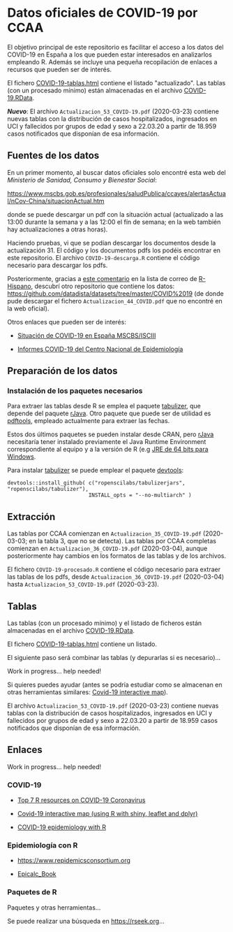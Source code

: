 
Datos oficiales de COVID-19 por CCAA
====================================

<!-- 
Readme.md is generated from Readme.Rmd. 
Please edit that file 

Pendiente:

- Establecer fecha y último fichero pdf en cabecera YAML
  (actualizar texto con rmarkdown::metadata?).
  
- Combinar tablas

- Añadir enlaces

-->
El objetivo principal de este repositorio es facilitar el acceso a los datos del COVID-19 en España a los que pueden estar interesados en analizarlos empleando R. Además se incluye una pequeña recopilación de enlaces a recursos que pueden ser de interés.

El fichero [COVID-19-tablas.html](COVID-19-tablas.html) contiene el listado "actualizado". Las tablas (con un procesado mínimo) están almacenadas en el archivo [COVID-19.RData](COVID-19.RData).

***Nuevo***: El archivo `Actualizacion_53_COVID-19.pdf` (2020-03-23) contiene nuevas tablas con la distribución de casos hospitalizados, ingresados en UCI y fallecidos por grupos de edad y sexo a 22.03.20 a partir de 18.959 casos notificados que disponían de esa información.

Fuentes de los datos
--------------------

En un primer momento, al buscar datos oficiales solo encontré esta web del *Ministerio de Sanidad, Consumo y Bienestar Social*:

<https://www.mscbs.gob.es/profesionales/saludPublica/ccayes/alertasActual/nCov-China/situacionActual.htm>

donde se puede descargar un pdf con la situación actual (actualizado a las 13:00 durante la semana y a las 12:00 el fín de semana; en la web también hay actualizaciones a otras horas).

Haciendo pruebas, vi que se podían descargar los documentos desde la actualización 31. El código y los documentos pdfs los podéis encontrar en este repositorio. El archivo `COVID-19-descarga.R` contiene el código necesario para descargar los pdfs.

Posteriormente, gracias a [este comentario](https://hypatia.math.ethz.ch/pipermail/r-help-es/2020-March/013753.html) en la lista de correo de [R-Hispano](http://r-es.org), descubrí otro repositorio que contiene los datos: <https://github.com/datadista/datasets/tree/master/COVID%2019> (de donde pude descargar el fichero `Actualizacion_44_COVID.pdf` que no encontré en la web oficial).

Otros enlaces que pueden ser de interés:

-   [Situación de COVID-19 en España MSCBS/ISCIII](https://covid19.isciii.es)

-   [Informes COVID-19 del Centro Nacional de Epidemiología](https://www.isciii.es/QueHacemos/Servicios/VigilanciaSaludPublicaRENAVE/EnfermedadesTransmisibles/Paginas/InformesCOVID-19.aspx)

Preparación de los datos
------------------------

### Instalación de los paquetes necesarios

Para extraer las tablas desde R se emplea el paquete [tabulizer](https://docs.ropensci.org/tabulizer), que depende del paquete [rJava](https://rforge.net/rJava). Otro paquete que puede ser de utilidad es [pdftools](https://docs.ropensci.org/pdftools), empleado actualmente para extraer las fechas.

Estos dos últimos paquetes se pueden instalar desde CRAN, pero [rJava]() necesitaría tener instalado previamente el Java Runtime Environment correspondiente al equipo y a la versión de R (e.g [JRE de 64 bits para Windows](https://www.java.com/es/download/windows-64bit.jsp).

Para instalar [tabulizer](https://docs.ropensci.org/tabulizer) se puede emplear el paquete [devtools](https://devtools.r-lib.org):

    devtools::install_github( c("ropenscilabs/tabulizerjars", "ropenscilabs/tabulizer"), 
                              INSTALL_opts = "--no-multiarch" )

Extracción
----------

Las tablas por CCAA comienzan en `Actualizacion_35_COVID-19.pdf` (2020-03-03; en la tabla 3, que no se detecta). Las tablas por CCAA completas comienzan en `Actualizacion_36_COVID-19.pdf` (2020-03-04), aunque posteriormente hay cambios en los formatos de las tablas y de los archivos.

El fichero `COVID-19-procesado.R` contiene el código necesario para extraer las tablas de los pdfs, desde `Actualizacion_36_COVID-19.pdf` (2020-03-04) hasta `Actualizacion_53_COVID-19.pdf` (2020-03-23).

Tablas
------

Las tablas (con un procesado mínimo) y el listado de ficheros están almacenadas en el archivo [COVID-19.RData](COVID-19.RData).

El fichero [COVID-19-tablas.html](COVID-19-tablas.html) contiene un listado.

El siguiente paso será combinar las tablas (y depurarlas si es necesario)...

Work in progress... help needed!

Si quieres puedes ayudar (antes se podría estudiar como se almacenan en otras herramientas similares: [Covid-19 interactive map](http://r-posts.com/covid-19-interactive-map-using-r-with-shiny-leaflet-and-dplyr)).

El archivo `Actualizacion_53_COVID-19.pdf` (2020-03-23) contiene nuevas tablas con la distribución de casos hospitalizados, ingresados en UCI y fallecidos por grupos de edad y sexo a 22.03.20 a partir de 18.959 casos notificados que disponían de esa información.

Enlaces
-------

Work in progress... help needed!

### COVID-19

-   [Top 7 R resources on COVID-19 Coronavirus](https://www.statsandr.com/blog/top-r-resources-on-covid-19-coronavirus)

-   [Covid-19 interactive map (using R with shiny, leaflet and dplyr)](http://r-posts.com/covid-19-interactive-map-using-r-with-shiny-leaflet-and-dplyr)

-   [COVID-19 epidemiology with R](https://rviews.rstudio.com/2020/03/05/covid-19-epidemiology-with-r)

### Epidemiología con R

-   <https://www.repidemicsconsortium.org>

-   [Epicalc\_Book](https://cran.r-project.org/doc/contrib/Epicalc_Book.pdf)

### Paquetes de R

Paquetes y otras herramientas...

Se puede realizar una búsqueda en <https://rseek.org>...

